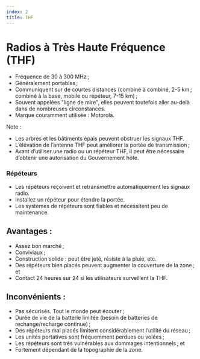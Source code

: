 ```yaml
---
index: 2
title: THF
---
```

# Radios à Très Haute Fréquence (THF)

*   Fréquence de 30 à 300 MHz ;
*   Généralement portables ;
*   Communiquent sur de courtes distances (combiné à combiné, 2-5 km ; combiné à la base, mobile ou répéteur, 7-15 km) ;
*   Souvent appelées "ligne de mire", elles peuvent toutefois aller au-delà dans de nombreuses circonstances.
*   Marque couramment utilisée : Motorola.

Note :

*   Les arbres et les bâtiments épais peuvent obstruer les signaux THF.
*   L’élévation de l’antenne THF peut améliorer la portée de transmission ;
*   Avant d’utiliser une radio ou un répéteur THF, il peut être nécessaire d’obtenir une autorisation du Gouvernement hôte.

### Répéteurs

*   Les répéteurs reçoivent et retransmettre automatiquement les signaux radio.
*   Installez un répéteur pour étendre la portée.
*   Les systèmes de répéteurs sont fiables et nécessitent peu de maintenance.

## Avantages :

*   Assez bon marché ;
*   Conviviaux ;
*   Construction solide : peut être jeté, résiste à la pluie, etc.
*   Des répéteurs bien placés peuvent augmenter la couverture de la zone ; et
*   Contact 24 heures sur 24 si les utilisateurs surveillent la THF.

## Inconvénients :

*   Pas sécurisés. Tout le monde peut écouter ;
*   Durée de vie de la batterie limitée (besoin de batteries de rechange/recharge continue) ;
*   Des répéteurs mal placés limitent considérablement l’utilité du réseau ;
*   Les unités portatives sont fréquemment perdues ou volées ;
*   Les répéteurs sont très vulnérables aux dommages intentionnels ; et
*   Fortement dépendant de la topographie de la zone.